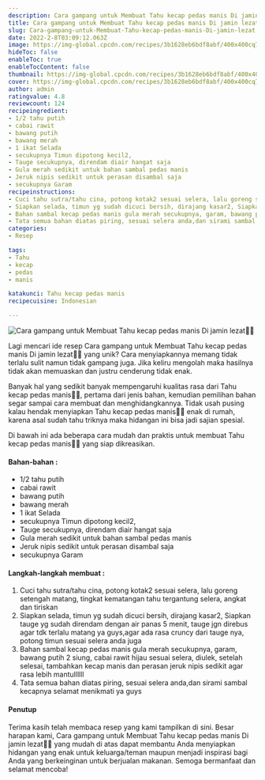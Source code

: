 ```yaml
---
description: Cara gampang untuk Membuat Tahu kecap pedas manis Di jamin lezat"
title: Cara gampang untuk Membuat Tahu kecap pedas manis Di jamin lezat
slug: Cara-gampang-untuk-Membuat-Tahu-kecap-pedas-manis-Di-jamin-lezat
date: 2022-2-8T03:09:12.063Z
image: https://img-global.cpcdn.com/recipes/3b1628eb6bdf8abf/400x400cq70/photo.jpg
hideToc: false
enableToc: true
enableTocContent: false
thumbnail: https://img-global.cpcdn.com/recipes/3b1628eb6bdf8abf/400x400cq70/photo.jpg
cover: https://img-global.cpcdn.com/recipes/3b1628eb6bdf8abf/400x400cq70/photo.jpg
author: admin
ratingvalue: 4.8
reviewcount: 124
recipeingredient:
- 1/2 tahu putih
- cabai rawit
- bawang putih
- bawang merah
- 1 ikat Selada
- secukupnya Timun dipotong kecil2,
- Tauge secukupnya, direndam diair hangat saja
- Gula merah sedikit untuk bahan sambal pedas manis
- Jeruk nipis sedikit untuk perasan disambal saja
- secukupnya Garam
recipeinstructions:
- Cuci tahu sutra/tahu cina, potong kotak2 sesuai selera, lalu goreng setengah matang, tingkat kematangan tahu tergantung selera, angkat dan tiriskan
- Siapkan selada, timun yg sudah dicuci bersih, dirajang kasar2, Siapkan tauge yg sudah direndam dengan air panas 5 menit, tauge jgn direbus agar tdk terlalu matang ya guys,agar ada rasa cruncy dari tauge nya, potong timun sesuai selera anda juga
- Bahan sambal kecap pedas manis gula merah secukupnya, garam, bawang putih 2 siung, cabai rawit hijau sesuai selera, diulek, setelah selesai, tambahkan kecap manis dan perasan jeruk nipis sedikit agar rasa lebih mantullllll
- Tata semua bahan diatas piring, sesuai selera anda,dan sirami sambal kecapnya selamat menikmati ya guys
categories:
- Resep

tags:
- Tahu
- kecap
- pedas
- manis

katakunci: Tahu kecap pedas manis
recipecuisine: Indonesian

---
```


![Cara gampang untuk Membuat Tahu kecap pedas manis Di jamin lezat👩‍🍳](https://img-global.cpcdn.com/recipes/3b1628eb6bdf8abf/400x400cq70/photo.jpg)

Lagi mencari ide resep Cara gampang untuk Membuat Tahu kecap pedas manis Di jamin lezat👩‍🍳 yang unik? Cara menyiapkannya memang tidak terlalu sulit namun tidak gampang juga. Jika keliru mengolah maka hasilnya tidak akan memuaskan dan justru cenderung tidak enak.

Banyak hal yang sedikit banyak mempengaruhi kualitas rasa dari Tahu kecap pedas manis👩‍🍳, pertama dari jenis bahan, kemudian pemilihan bahan segar sampai cara membuat dan menghidangkannya. Tidak usah pusing kalau hendak menyiapkan Tahu kecap pedas manis👩‍🍳 enak di rumah, karena asal sudah tahu triknya maka hidangan ini bisa jadi sajian spesial.

Di bawah ini ada beberapa cara mudah dan praktis untuk membuat Tahu kecap pedas manis👩‍🍳 yang siap dikreasikan.

<!--inarticleads1-->

#### Bahan-bahan :

- 1/2 tahu putih
- cabai rawit
- bawang putih
- bawang merah
- 1 ikat Selada
- secukupnya Timun dipotong kecil2,
- Tauge secukupnya, direndam diair hangat saja
- Gula merah sedikit untuk bahan sambal pedas manis
- Jeruk nipis sedikit untuk perasan disambal saja
- secukupnya Garam

<!--inarticleads2-->

#### Langkah-langkah membuat :

1. Cuci tahu sutra/tahu cina, potong kotak2 sesuai selera, lalu goreng setengah matang, tingkat kematangan tahu tergantung selera, angkat dan tiriskan
1. Siapkan selada, timun yg sudah dicuci bersih, dirajang kasar2, Siapkan tauge yg sudah direndam dengan air panas 5 menit, tauge jgn direbus agar tdk terlalu matang ya guys,agar ada rasa cruncy dari tauge nya, potong timun sesuai selera anda juga
1. Bahan sambal kecap pedas manis gula merah secukupnya, garam, bawang putih 2 siung, cabai rawit hijau sesuai selera, diulek, setelah selesai, tambahkan kecap manis dan perasan jeruk nipis sedikit agar rasa lebih mantullllll
1. Tata semua bahan diatas piring, sesuai selera anda,dan sirami sambal kecapnya selamat menikmati ya guys

#### Penutup

Terima kasih telah membaca resep yang kami tampilkan di sini. Besar harapan kami, Cara gampang untuk Membuat Tahu kecap pedas manis Di jamin lezat👩‍🍳 yang mudah di atas dapat membantu Anda menyiapkan hidangan yang enak untuk keluarga/teman maupun menjadi inspirasi bagi Anda yang berkeinginan untuk berjualan makanan. Semoga bermanfaat dan selamat mencoba!